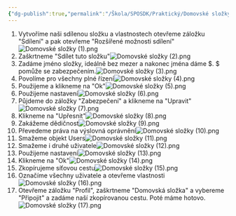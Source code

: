 ```yaml
---
{"dg-publish":true,"permalink":"/Škola/SPOSDK/Praktický/Domovské složky/","created":"2024-04-20T19:43:04.585+02:00","updated":"2024-04-22T10:35:33.205+02:00"}
---
```


1. Vytvoříme naši sdílenou složku a vlastnostech otevřeme záložku "Sdílení" a pak otevřeme "Rozšířené možnosti sdílení" ![Domovské složky (1).png](/img/user/%C5%A0kola/SPOSDK/Praktick%C3%BD/Screenshoty/Domovsk%C3%A9%20slo%C5%BEky/Domovsk%C3%A9%20slo%C5%BEky%20(1).png)
2. Zaškrtneme "Sdílet tuto složku"![Domovské složky (2).png](/img/user/%C5%A0kola/SPOSDK/Praktick%C3%BD/Screenshoty/Domovsk%C3%A9%20slo%C5%BEky/Domovsk%C3%A9%20slo%C5%BEky%20(2).png)
3. Zadáme jméno složky, ideálně bez mezer a nakonec jména dáme $. $ pomůže se zabezpečením.![Domovské složky (3).png](/img/user/%C5%A0kola/SPOSDK/Praktick%C3%BD/Screenshoty/Domovsk%C3%A9%20slo%C5%BEky/Domovsk%C3%A9%20slo%C5%BEky%20(3).png)
4. Povolíme pro všechny plné řízení![Domovské složky (4).png](/img/user/%C5%A0kola/SPOSDK/Praktick%C3%BD/Screenshoty/Domovsk%C3%A9%20slo%C5%BEky/Domovsk%C3%A9%20slo%C5%BEky%20(4).png)
5. Použijeme a klikneme na "Ok"![Domovské složky (5).png](/img/user/%C5%A0kola/SPOSDK/Praktick%C3%BD/Screenshoty/Domovsk%C3%A9%20slo%C5%BEky/Domovsk%C3%A9%20slo%C5%BEky%20(5).png)
6. Použijeme nastavení![Domovské složky (6).png](/img/user/%C5%A0kola/SPOSDK/Praktick%C3%BD/Screenshoty/Domovsk%C3%A9%20slo%C5%BEky/Domovsk%C3%A9%20slo%C5%BEky%20(6).png)
7. Půjdeme do záložky "Zabezpečení" a klikneme na "Upravit"![Domovské složky (7).png](/img/user/%C5%A0kola/SPOSDK/Praktick%C3%BD/Screenshoty/Domovsk%C3%A9%20slo%C5%BEky/Domovsk%C3%A9%20slo%C5%BEky%20(7).png)
8. Klikneme na "Upřesnit"![Domovské složky (8).png](/img/user/%C5%A0kola/SPOSDK/Praktick%C3%BD/Screenshoty/Domovsk%C3%A9%20slo%C5%BEky/Domovsk%C3%A9%20slo%C5%BEky%20(8).png)
9. Zakážeme dědičnost![Domovské složky (9).png](/img/user/%C5%A0kola/SPOSDK/Praktick%C3%BD/Screenshoty/Domovsk%C3%A9%20slo%C5%BEky/Domovsk%C3%A9%20slo%C5%BEky%20(9).png)
10. Převedeme práva na výslovná oprávnění![Domovské složky (10).png](/img/user/%C5%A0kola/SPOSDK/Praktick%C3%BD/Screenshoty/Domovsk%C3%A9%20slo%C5%BEky/Domovsk%C3%A9%20slo%C5%BEky%20(10).png)
11. Smažeme objekt Users![Domovské složky (11).png](/img/user/%C5%A0kola/SPOSDK/Praktick%C3%BD/Screenshoty/Domovsk%C3%A9%20slo%C5%BEky/Domovsk%C3%A9%20slo%C5%BEky%20(11).png)
12. Smažeme i druhé uživatele![Domovské složky (12).png](/img/user/%C5%A0kola/SPOSDK/Praktick%C3%BD/Screenshoty/Domovsk%C3%A9%20slo%C5%BEky/Domovsk%C3%A9%20slo%C5%BEky%20(12).png)
13. Použijeme nastavení![Domovské složky (13).png](/img/user/%C5%A0kola/SPOSDK/Praktick%C3%BD/Screenshoty/Domovsk%C3%A9%20slo%C5%BEky/Domovsk%C3%A9%20slo%C5%BEky%20(13).png)
14. Klikneme na "Ok"![Domovské složky (14).png](/img/user/%C5%A0kola/SPOSDK/Praktick%C3%BD/Screenshoty/Domovsk%C3%A9%20slo%C5%BEky/Domovsk%C3%A9%20slo%C5%BEky%20(14).png)
15. Zkopírujeme síťovou cestu![Domovské složky (15).png](/img/user/%C5%A0kola/SPOSDK/Praktick%C3%BD/Screenshoty/Domovsk%C3%A9%20slo%C5%BEky/Domovsk%C3%A9%20slo%C5%BEky%20(15).png)
16. Označíme všechny uživatele a otevřeme vlastnosti![Domovské složky (16).png](/img/user/%C5%A0kola/SPOSDK/Praktick%C3%BD/Screenshoty/Domovsk%C3%A9%20slo%C5%BEky/Domovsk%C3%A9%20slo%C5%BEky%20(16).png)
17. Otevřeme záložku "Profil", zaškrtneme "Domovská složka" a vybereme "Připojit" a zadáme naší zkopírovanou cestu. Poté máme hotovo.![Domovské složky (17).png](/img/user/%C5%A0kola/SPOSDK/Praktick%C3%BD/Screenshoty/Domovsk%C3%A9%20slo%C5%BEky/Domovsk%C3%A9%20slo%C5%BEky%20(17).png)